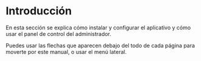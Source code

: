 # Introducción
En esta sección se explica cómo instalar y configurar el aplicativo y cómo usar el panel de control del administrador.

Puedes usar las flechas que aparecen debajo del todo de cada página para moverte por este manual, o usar el menú lateral.
